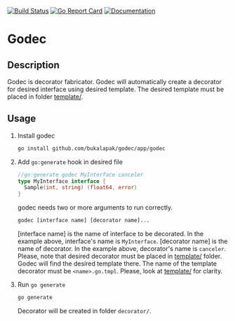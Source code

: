 [![Build Status](https://travis-ci.org/bukalapak/godec.svg?branch=master)](https://travis-ci.org/bukalapak/godec)
[![Go Report Card](https://goreportcard.com/badge/github.com/bukalapak/godec)](https://goreportcard.com/report/github.com/bukalapak/godec)
[![Documentation](https://godoc.org/github.com/bukalapak/godec?status.svg)](http://godoc.org/github.com/bukalapak/godec)

# Godec

## Description

Godec is decorator fabricator. Godec will automatically create a decorator for desired interface using desired template. The desired template must be placed in folder [template/](https://github.com/bukalapak/godec/tree/master/template).

## Usage

1. Install godec

    ```sh
    go install github.com/bukalapak/godec/app/godec
    ```

2. Add `go:generate` hook in desired file

    ```go
    //go:generate godec MyInterface canceler
    type MyInterface interface {
      Sample(int, string) (float64, error)
    }
    ```

    godec needs two or more arguments to run correctly.

    ```sh
    godec [interface name] [decorator name]...
    ```

    [interface name] is the name of interface to be decorated. In the example above, interface's name is `MyInterface`.
    [decorator name] is the name of decorator. In the example above, decorator's name is `canceler`. Please, note that desired decorator must be placed in [template/](https://github.com/bukalapak/godec/tree/master/template) folder. Godec will find the desired template there. The name of the template decorator must be `<name>.go.tmpl`. Please, look at [template/](https://github.com/bukalapak/godec/tree/master/template) for clarity.

3. Run `go generate`

    ```sh
    go generate
    ```

    Decorator will be created in folder `decorator/`.
